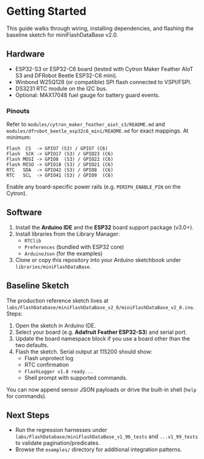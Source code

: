 # Getting Started

This guide walks through wiring, installing dependencies, and flashing the
baseline sketch for miniFlashDataBase v2.0.

## Hardware

- ESP32-S3 or ESP32-C6 board (tested with Cytron Maker Feather AIoT S3 and
  DFRobot Beetle ESP32-C6 mini).
- Winbond W25Q128 (or compatible) SPI flash connected to VSPI/FSPI.
- DS3231 RTC module on the I2C bus.
- Optional: MAX17048 fuel gauge for battery guard events.

### Pinouts

Refer to `modules/cytron_maker_feather_aiot_s3/README.md` and
`modules/dfrobot_beetle_esp32c6_mini/README.md` for exact mappings. At minimum:

```
Flash  CS  -> GPIO7 (S3) / GPIO7 (C6)
Flash  SCK -> GPIO17 (S3) / GPIO23 (C6)
Flash MOSI -> GPIO8  (S3) / GPIO22 (C6)
Flash MISO -> GPIO18 (S3) / GPIO21 (C6)
RTC   SDA  -> GPIO42 (S3) / GPIO8  (C6)
RTC   SCL  -> GPIO41 (S3) / GPIO9  (C6)
```

Enable any board-specific power rails (e.g. `PERIPH_ENABLE_PIN` on the Cytron).

## Software

1. Install the **Arduino IDE** and the **ESP32** board support package
   (v3.0+).
2. Install libraries from the Library Manager:
   - `RTClib`
   - `Preferences` (bundled with ESP32 core)
   - `ArduinoJson` (for the examples)
3. Clone or copy this repository into your Arduino sketchbook under
   `libraries/miniFlashDataBase`.

## Baseline Sketch

The production reference sketch lives at
`labs/FlashDatabase/miniFlashDataBase_v2_0/miniFlashDataBase_v2_0.ino`. Steps:

1. Open the sketch in Arduino IDE.
2. Select your board (e.g. **Adafruit Feather ESP32-S3**) and serial port.
3. Update the board namespace block if you use a board other than the two
   defaults.
4. Flash the sketch. Serial output at 115200 should show:
   - Flash unprotect log
   - RTC confirmation
   - `FlashLogger v1.8 ready...`
   - Shell prompt with supported commands.

You can now append sensor JSON payloads or drive the built-in shell (`help` for
commands).

## Next Steps

- Run the regression harnesses under `labs/FlashDatabase/miniFlashDataBase_v1_96_tests`
  and `...v1_99_tests` to validate pagination/predicates.
- Browse the `examples/` directory for additional integration patterns.

